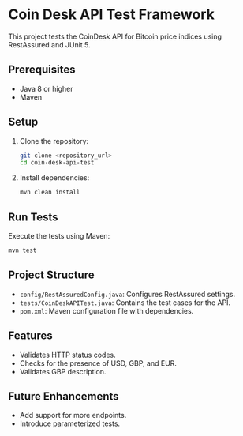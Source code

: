 # Coin Desk API Test Framework

This project tests the CoinDesk API for Bitcoin price indices using RestAssured and JUnit 5.

## Prerequisites

- Java 8 or higher
- Maven

## Setup

1. Clone the repository:
   ```bash
   git clone <repository_url>
   cd coin-desk-api-test
   ```

2. Install dependencies:
   ```bash
   mvn clean install
   ```

## Run Tests

Execute the tests using Maven:
```bash
mvn test
```

## Project Structure

- `config/RestAssuredConfig.java`: Configures RestAssured settings.
- `tests/CoinDeskAPITest.java`: Contains the test cases for the API.
- `pom.xml`: Maven configuration file with dependencies.

## Features

- Validates HTTP status codes.
- Checks for the presence of USD, GBP, and EUR.
- Validates GBP description.

## Future Enhancements

- Add support for more endpoints.
- Introduce parameterized tests.
